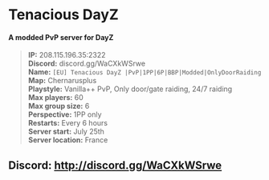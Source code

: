 # Tenacious DayZ

#### A modded PvP server for DayZ

> **IP:** 208.115.196.35:2322  
> **Discord:** discord.gg/WaCXkWSrwe  
> **Name:** `[EU] Tenacious DayZ |PvP|1PP|6P|BBP|Modded|OnlyDoorRaiding`  
> **Map:** Chernarusplus  
> **Playstyle:** Vanilla++ PvP, Only door/gate raiding, 24/7 raiding  
> **Max players:** 60  
> **Max group size:** 6  
> **Perspective:** 1PP only  
> **Restarts:** Every 6 hours  
> **Server start:** July 25th  
> **Server location:** France  

## Discord: http://discord.gg/WaCXkWSrwe